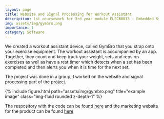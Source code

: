 ```yaml
---
layout: page
title: Website and Signal Processing for Workout Assistant
description: 1st coursework for 3rd year module ELEC60013 - Embedded Systems
img: assets/img/gymbro.png
importance: 1
category: Software
---
```


We created a workout assistant device, called GymBro that you strap onto your exercise equipment. The workout assistant is accompanied by an app. Together, they count and keep track your weight, sets and reps on exercises as well as have a rest timer which detects when a set has been completed and then alerts you when it is time for the next set.

The project was done in a group, I worked on the website and signal processing part of the project.


<div class="row">
    <div class="col-sm mt-3 mt-md-0">
        {% include figure.html path="assets/img/gymbro.png" title="example image" class="img-fluid rounded z-depth-1" %}
    </div>
</div>


The respository with the code can be found [here](https://github.com/rkhoury18/Gymbro) and the marketing website for the product can be found [here](https://github.com/rkhoury18/Gymbro).


